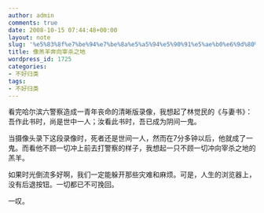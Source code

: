 ```yaml
---
author: admin
comments: true
date: 2008-10-15 07:44:48+00:00
layout: note
slug: '%e5%83%8f%e7%be%94%e7%be%8a%e5%a5%94%e5%90%91%e5%ae%b0%e6%9d%80%e4%b9%8b%e5%9c%b0'
title: 像羔羊奔向宰杀之地
wordpress_id: 1725
categories:
- 不好归类
tags:
- 不好归类
---
```


看完哈尔滨六警察造成一青年丧命的清晰版录像，我想起了林觉民的《与妻书》：吾作此书时，尚是世中一人；汝看此书时，吾已成为阴间一鬼。

当摄像头录下这段录像时，死者还是世间一人，然而在7分多钟以后，他就成了一鬼。而看他不顾一切冲上前去打警察的样子，我想起一只不顾一切冲向宰杀之地的羔羊。



如果时光倒流多好啊，我们一定能躲开那些灾难和麻烦。可是，人生的浏览器上，没有后退按钮。一切都已不可挽回。

一叹。
